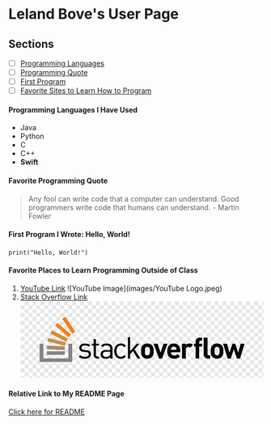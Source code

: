 # **Leland Bove's User Page**

## Sections 
- [ ] [Programming Languages](#programming-languages-i-have-used)
- [ ] [Programming Quote](#favorite-programming-quote)
- [ ] [First Program](#first-program-i-wrote-hello-world)
- [ ] [Favorite Sites to Learn How to Program](#favorite-places-to-learn-programming-outside-of-class)

#### Programming Languages I Have Used
- Java
- Python
- C
- C++
- **Swift**

#### Favorite Programming Quote
> Any fool can write code that a computer can understand. Good programmers write code that humans can understand. - Martin Fowler

#### First Program I Wrote: Hello, World!
```
print("Hello, World!")
```

#### Favorite Places to Learn Programming Outside of Class
1. [YouTube Link](https://www.youtube.com)
   ![YouTube Image](images/YouTube Logo.jpeg)
2. [Stack Overflow Link](https://stackoverflow.com) ![Stack Overflow Image](images/Stack-Overflow-Logo.png) 


#### Relative Link to My README Page
[Click here for README](README.md)
  



